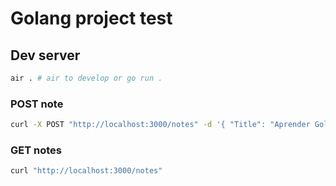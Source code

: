 # Golang project test

## Dev server

```bash
air . # air to develop or go run .
```

### POST note

```bash
curl -X POST "http://localhost:3000/notes" -d '{ "Title": "Aprender Golang", "Description": "desc example" }'
```


### GET notes

```bash
curl "http://localhost:3000/notes"
```




